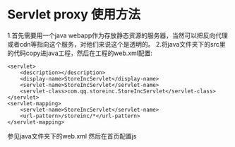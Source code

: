 Servlet proxy 使用方法
======================
1.首先需要用一个java webapp作为存放静态资源的服务器，当然可以把反向代理或者cdn等指向这个服务，对他们来说这个是透明的。
2.将java文件夹下的src里的代码copy进java工程，然后在工程的web.xml配置:

    <servlet>
        <description></description>
        <display-name>StoreIncServlet</display-name>
        <servlet-name>StoreIncServlet</servlet-name>
        <servlet-class>com.qq.storeinc.StoreIncServlet</servlet-class>
    </servlet>
    <servlet-mapping>
        <servlet-name>StoreIncServlet</servlet-name>
        <url-pattern>/storeinc/*</url-pattern>
    </servlet-mapping>
    
参见java文件夹下的web.xml
然后在首页配置js
        <script type="text/javascript" id="file_config">
            var g_config = {
                jsmap:{
                    'init': 'base.js',
                    'util': 'base.js',
                    'p1': 'page/p1.js',
                    'p2': 'page/p2.js',
                    'p3': 'page/p3.js'
                },
                storeInc:{
                    'store': true,
                    'inc': true,
    				'proxy':true,
                    'debug': false
                },
                testEnv: false,
                staticPath: '/release',
    			serverDomain: 'http://localhost:6600/storeinc',
                buildType: 'project',
                ver: '2014012000050'
            };
        </script>
